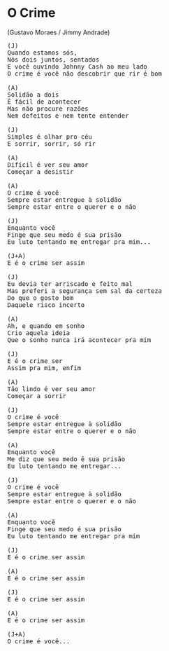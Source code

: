 # O Crime
(Gustavo Moraes / Jimmy Andrade)

<pre>
(J)
Quando estamos sós,
Nós dois juntos, sentados
E você ouvindo Johnny Cash ao meu lado
O crime é você não descobrir que rir é bom

(A)
Solidão a dois
É fácil de acontecer
Mas não procure razões
Nem defeitos e nem tente entender

(J)
Simples é olhar pro céu
E sorrir, sorrir, só rir

(A)
Difícil é ver seu amor
Começar a desistir

(A)
O crime é você
Sempre estar entregue à solidão
Sempre estar entre o querer e o não

(J)
Enquanto você
Finge que seu medo é sua prisão
Eu luto tentando me entregar pra mim...

(J+A)
E é o crime ser assim

(J)
Eu devia ter arriscado e feito mal
Mas preferi a segurança sem sal da certeza
Do que o gosto bom
Daquele risco incerto

(A)
Ah, e quando em sonho
Crio aquela ideia
Que o sonho nunca irá acontecer pra mim

(J)
E é o crime ser
Assim pra mim, enfim

(A)
Tão lindo é ver seu amor
Começar a sorrir

(J)
O crime é você
Sempre estar entregue à solidão
Sempre estar entre o querer e o não

(A)
Enquanto você
Me diz que seu medo é sua prisão
Eu luto tentando me entregar...

(J)
O crime é você
Sempre estar entregue à solidão
Sempre estar entre o querer e o não

(A)
Enquanto você
Finge que seu medo é sua prisão
Eu luto tentando me entregar pra mim

(J)
E é o crime ser assim

(A)
E é o crime ser assim

(J)
E é o crime ser assim

(A)
E é o crime ser assim

(J+A)
O crime é você...
</pre>
